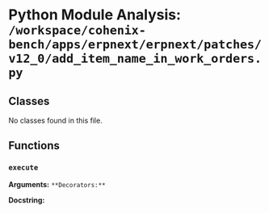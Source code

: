 # Python Module Analysis: `/workspace/cohenix-bench/apps/erpnext/erpnext/patches/v12_0/add_item_name_in_work_orders.py`

## Classes

No classes found in this file.


## Functions

### `execute`
**Arguments:** ``
**Decorators:** ``

**Docstring:**
```

```

